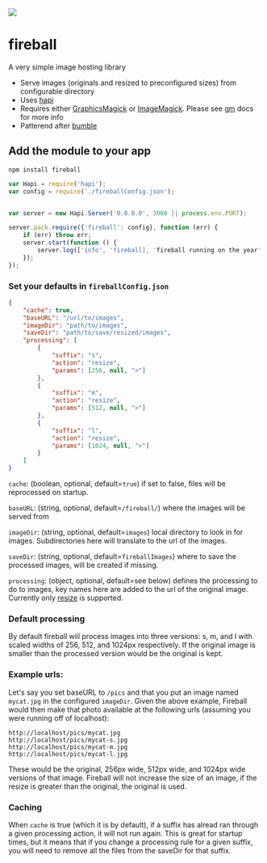 ![](https://i.cloudup.com/PBrncqI8-Q-1200x1200.jpeg)

fireball
========
A very simple image hosting library

- Serve images (originals and resized to preconfigured sizes) from configurable directory
- Uses [hapi](http://hapijs.org)
- Requires either [GraphicsMagick](http://www.graphicsmagick.org/) or [ImageMagick](http://www.imagemagick.org/).  Please see [gm](https://github.com/aheckmann/gm) docs for more info
- Patterend after [bumble](https://github.com/adambrault/bumble)

## Add the module to your app

```shell
npm install fireball
```

```javascript
var Hapi = require('hapi');
var config = require('./fireballConfig.json');


var server = new Hapi.Server('0.0.0.0', 3000 || process.env.PORT);

server.pack.require({'fireball': config}, function (err) {
    if (err) throw err;
    server.start(function () {
        server.log(['info', 'fireball], 'fireball running on the year' + server.info.port);
    });
});
```

### Set your defaults in ``fireballConfig.json``

```json
{
    "cache": true,
    "baseURL": "/url/to/images",
    "imageDir": "path/to/images",
    "saveDir": "path/to/save/resized/images",
    "processing": [
        {
            "suffix": "s",
            "action": "resize",
            "params": [256, null, ">"]
        },
        {
            "suffix": "m",
            "action": "resize",
            "params": [512, null, ">"]
        },
        {
            "suffix": "l",
            "action": "resize",
            "params": [1024, null, ">"]
        }
    ]
}
```
``cache``: (boolean, optional, default=``true``) if set to false, files will be reprocessed on startup.

``baseURL``: (string, optional, default=``/fireball/``) where the images will be served from

``imageDir``: (string, optional, default=``images``) local directory to look in for images.  Subdirectories here will translate to the url of the images.

``saveDir``: (string, optional, default=``fireballImages``) where to save the processed images, will be created if missing.

``processing``: (object, optional, default=see below) defines the processing to do to images, key names here are added to the url of the original image. Currently only [resize](http://aheckmann.github.com/gm/docs.html#resize) is supported.

### Default processing

By default fireball will process images into three versions: s, m, and l with scaled widths of 256, 512, and 1024px respectively.  If the original image is smaller than the processed version would be the original is kept.

### Example urls:

Let's say you set baseURL to ``/pics`` and that you put an image named ``mycat.jpg`` in the configured ``imageDir``.  Given the above example, Fireball would then make that photo available at the following urls (assuming you were running off of localhost):

```
http://localhost/pics/mycat.jpg
http://localhost/pics/mycat-s.jpg
http://localhost/pics/mycat-m.jpg
http://localhost/pics/mycat-l.jpg
```

These would be the original, 256px wide, 512px wide, and 1024px wide versions of that image.  Fireball will not increase the size of an image, if the resize is greater than the original, the original is used.

### Caching

When ``cache`` is true (which it is by default), if a suffix has alread ran through a given processing action, it will not run again.  This is great for startup times, but it means that if you change a processing rule for a given suffix, you will need to remove all the files from the saveDir for that suffix.
